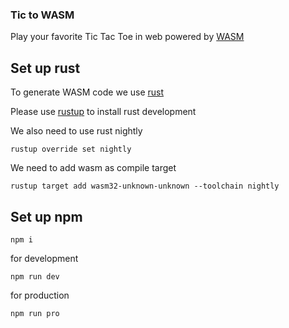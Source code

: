 ### Tic to WASM

Play your favorite Tic Tac Toe in web powered by [WASM](http://webassembly.org/)

## Set up rust

To generate WASM code we use [rust](https://www.rust-lang.org/en-US/)

Please use [rustup](https://www.rustup.rs/) to install rust development

We also need to use rust nightly

```
rustup override set nightly
```

We need to add wasm as compile target

```
rustup target add wasm32-unknown-unknown --toolchain nightly
```

## Set up npm

```
npm i
```

for development

```
npm run dev
```

for production

```
npm run pro
```
